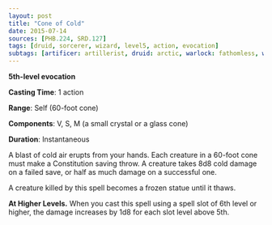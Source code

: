 ```yaml
---
layout: post
title: "Cone of Cold"
date: 2015-07-14
sources: [PHB.224, SRD.127]
tags: [druid, sorcerer, wizard, level5, action, evocation]
subtags: [artificer: artillerist, druid: arctic, warlock: fathomless, warlock: genie-marid, warlock: hexblade, damage: cold]
---
```


**5th-level evocation**

**Casting Time**: 1 action

**Range**: Self (60-foot cone)

**Components**: V, S, M (a small crystal or a glass cone)

**Duration**: Instantaneous

A blast of cold air erupts from your hands. Each creature in a 60-foot cone must make a Constitution saving throw. A creature takes 8d8 cold damage on a failed save, or half as much damage on a successful one.

A creature killed by this spell becomes a frozen statue until it thaws.

**At Higher Levels.** When you cast this spell using a spell slot of 6th level or higher, the damage increases by 1d8 for each slot level above 5th.
